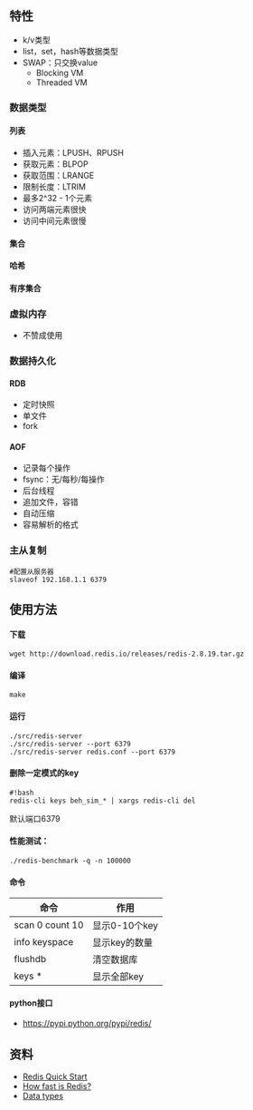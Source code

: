 ## 特性
* k/v类型
* list，set，hash等数据类型
* SWAP：只交换value
    * Blocking VM
    * Threaded VM

### 数据类型
#### 列表
* 插入元素：LPUSH、RPUSH
* 获取元素：BLPOP
* 获取范围：LRANGE
* 限制长度：LTRIM
* 最多2^32 - 1个元素
* 访问两端元素很快
* 访问中间元素很慢

#### 集合
#### 哈希
#### 有序集合
### 虚拟内存
* 不赞成使用

### 数据持久化
#### RDB
* 定时快照
* 单文件
* fork

#### AOF
* 记录每个操作
* fsync：无/每秒/每操作
* 后台线程
* 追加文件，容错
* 自动压缩
* 容易解析的格式


### 主从复制
```
#配置从服务器
slaveof 192.168.1.1 6379
```

## 使用方法

#### 下载
```
wget http://download.redis.io/releases/redis-2.8.19.tar.gz
```
#### 编译
```
make
```

#### 运行
```
./src/redis-server
./src/redis-server --port 6379
./src/redis-server redis.conf --port 6379
```

#### 删除一定模式的key
```
#!bash
redis-cli keys beh_sim_* | xargs redis-cli del
```
默认端口6379

#### 性能测试：
```
./redis-benchmark -q -n 100000
```

#### 命令
| 命令             | 作用            |
|------            |------           |
|scan 0 count 10   |显示0-10个key
|info keyspace     |显示key的数量
|flushdb           |清空数据库
|keys *            |显示全部key


#### python接口
* https://pypi.python.org/pypi/redis/

## 资料
* [Redis Quick Start](http://redis.io/topics/quickstart)
* [How fast is Redis?](http://redis.io/topics/benchmarks)
* [Data types](http://redis.io/topics/data-types)